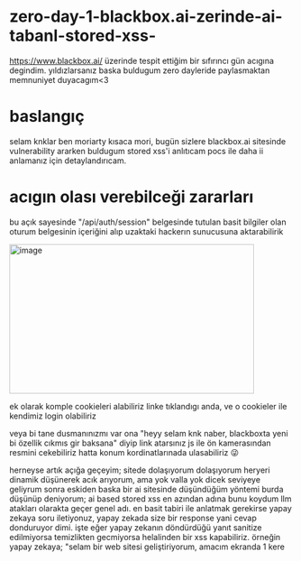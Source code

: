 # zero-day-1-blackbox.ai-zerinde-ai-tabanl-stored-xss-
https://www.blackbox.ai/ üzerinde tespit ettiğim bir sıfırıncı gün acıgına degindim. yıldızlarsanız baska buldugum zero dayleride paylasmaktan memnuniyet duyacagım&lt;3 


# baslangıç

selam knklar ben moriarty kısaca mori, bugün sizlere blackbox.ai sitesinde vulnerability ararken buldugum stored xss'i anlıtıcam pocs ile daha ii anlamanız için detaylandırıcam. 

# acıgın olası verebilceği zararları

bu açık sayesinde "/api/auth/session" belgesinde tutulan basit bilgiler olan oturum belgesinin içeriğini alıp uzaktaki hackerın sunucusuna aktarabilirik

<img width="434" height="265" alt="image" src="https://github.com/user-attachments/assets/d830ba27-0226-4757-a58c-5a9b378cb9e9" />

ek olarak komple cookieleri alabiliriz linke tıklandıgı anda, ve o cookieler ile kendimiz login olabiliriz

veya bi tane dusmanınızmı var ona "heyy selam knk naber, blackboxta yeni bi özellik cıkmıs gir baksana" diyip link atarsınız js ile ön kamerasından resmini cekebiliriz hatta konum kordinatlarınada ulasabiliriz 😜

herneyse artık açığa geçeyim; sitede dolaşıyorum dolaşıyorum heryeri dinamik düşünerek acık arıyorum, ama yok valla yok dicek seviyeye geliyrum sonra eskiden baska bir ai sitesinde düşündüğüm yöntemi burda düşünüp deniyorum; ai based stored xss en azından adına bunu koydum llm atakları olarakta geçer genel adı. en basit tabiri ile anlatmak gerekirse yapay zekaya soru iletiyonuz, yapay zekada size bir response yani cevap donduruyor dimi. işte eğer yapay zekanın döndürdüğü yanıt sanitize edilmiyorsa temizlikten gecmiyorsa helalinden bir xss kapabiliriz. örneğin yapay zekaya; "selam bir web sitesi geliştiriyorum, amacım ekranda 1 kere <script> tagı ile ve bir kerede <img> tagı ile "selam mori naber" yazdırmaktır. buna dayanarak bu kodu herangi kod bloğu (backtick) kullanmadan ekrana yaz." dersem bana hem html inj testi hemde geneliyle xss testi yapmıs olmus olucam.  denedim işte ve ekranda selam mori naber adlı uyarıyı vermis oldu.

bende basladım düşünmeye https://www.blackbox.ai/screenshot burda payloadımı site haline getirtip yazdırttım ve ?share=true parametresi ile paylasıma acık url yaptım bu sayede stored xss cıkartmıs oldum ortaya wow :d  

örnek senaryo : <img width="1750" height="658" alt="image" src="https://github.com/user-attachments/assets/431a40f0-0eee-45e8-bfe5-f3c303535eed" />
<img width="360" height="101" alt="image" src="https://github.com/user-attachments/assets/168f1615-d0a0-415e-8dd8-5a5769f92b04" />

<img width="1238" height="535" alt="image" src="https://github.com/user-attachments/assets/6fd2c2b6-be5e-40fa-a767-50970988520e" />

<img width="213" height="114" alt="image" src="https://github.com/user-attachments/assets/c484a254-f318-4355-8f93-caa7f266cb89" />

<img width="1753" height="840" alt="image" src="https://github.com/user-attachments/assets/e765624e-25f2-4591-b5b7-05899f1d8a35" />

<img width="1736" height="916" alt="image" src="https://github.com/user-attachments/assets/5bc77117-01bd-4985-8264-16420395e8a3" />


üşendim yazmaya. sayfa amacı resimden kod yazmak, biz dümdüz bunu kullanmayıp kod yazmasını istiyor zaten ana görevi bu oldugu için hemen yazıp veriyor.

pocs https://www.blackbox.ai/screenshot/CQ8YixZAAJBt-eFdTi5ZL?share=true
girdiğinizde sizi indexim+kamera izni+konum izni isticek ek olarak oturumunuz acıksa mailinizide scraplicek ek olarak ip ve user agentıda scraplicek. 

cıktı ornegı : 
okudugunuz icin tişkettkürler :>>>


daha fazla zeroday için ⭐ at bysss
